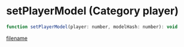 # setPlayerModel (Category player)

```js
function setPlayerModel(player: number, modelHash: number): void
```

[filename](setPlayerModel_m.md ':include')